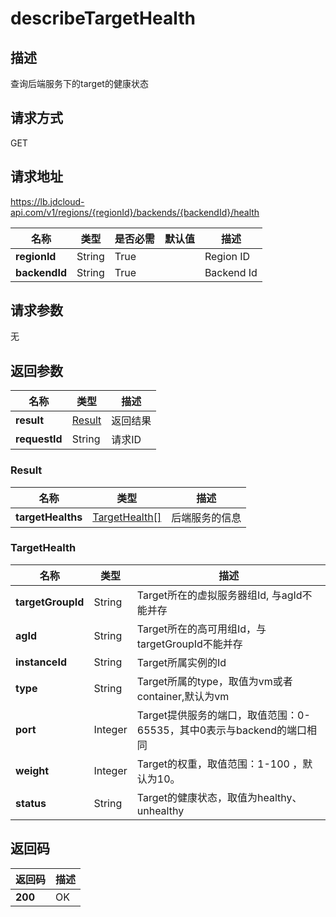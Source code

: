 # describeTargetHealth


## 描述
查询后端服务下的target的健康状态

## 请求方式
GET

## 请求地址
https://lb.jdcloud-api.com/v1/regions/{regionId}/backends/{backendId}/health

|名称|类型|是否必需|默认值|描述|
|---|---|---|---|---|
|**regionId**|String|True| |Region ID|
|**backendId**|String|True| |Backend Id|

## 请求参数
无


## 返回参数
|名称|类型|描述|
|---|---|---|
|**result**|[Result](describetargethealth#result)|返回结果|
|**requestId**|String|请求ID|

### <div id="result">Result</div>
|名称|类型|描述|
|---|---|---|
|**targetHealths**|[TargetHealth[]](describetargethealth#targethealth)|后端服务的信息|
### <div id="targethealth">TargetHealth</div>
|名称|类型|描述|
|---|---|---|
|**targetGroupId**|String|Target所在的虚拟服务器组Id, 与agId不能并存|
|**agId**|String|Target所在的高可用组Id，与targetGroupId不能并存|
|**instanceId**|String|Target所属实例的Id|
|**type**|String|Target所属的type，取值为vm或者container,默认为vm|
|**port**|Integer|Target提供服务的端口，取值范围：0-65535，其中0表示与backend的端口相同|
|**weight**|Integer|Target的权重，取值范围：1-100 ，默认为10。|
|**status**|String|Target的健康状态，取值为healthy、unhealthy|

## 返回码
|返回码|描述|
|---|---|
|**200**|OK|
